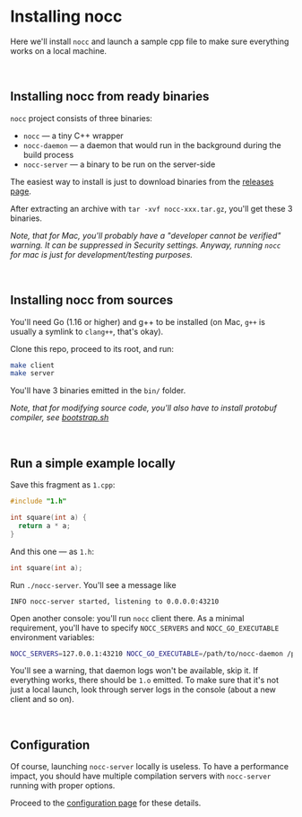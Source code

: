 # Installing nocc

Here we'll install `nocc` and launch a sample cpp file to make sure everything works on a local machine.


<p><br></p>

## Installing nocc from ready binaries

`nocc` project consists of three binaries:

* `nocc` — a tiny C++ wrapper
* `nocc-daemon` — a daemon that would run in the background during the build process
* `nocc-server` — a binary to be run on the server-side

The easiest way to install is just to download binaries from the [releases page](https://github.com/VKCOM/nocc/releases).

After extracting an archive with `tar -xvf nocc-xxx.tar.gz`, you'll get these 3 binaries.

*Note, that for Mac, you'll probably have a "developer cannot be verified" warning. It can be suppressed in Security settings. Anyway, running `nocc` for mac is just for development/testing purposes.*


<p><br></p>

## Installing nocc from sources

You'll need Go (1.16 or higher) and g++ to be installed (on Mac, `g++` is usually a symlink to `clang++`, that's okay).

Clone this repo, proceed to its root, and run:

```bash
make client
make server
```

You'll have 3 binaries emitted in the `bin/` folder.

*Note, that for modifying source code, you'll also have to install protobuf compiler,
see [bootstrap.sh](../bootstrap.sh)*


<p><br></p>

## Run a simple example locally

Save this fragment as `1.cpp`:

```cpp
#include "1.h"

int square(int a) { 
  return a * a; 
}
```

And this one — as `1.h`:

```cpp
int square(int a);
```

Run `./nocc-server`. You'll see a message like

```text
INFO nocc-server started, listening to 0.0.0.0:43210
```

Open another console: you'll run `nocc` client there. 
As a minimal requirement, you'll have to specify `NOCC_SERVERS` and `NOCC_GO_EXECUTABLE` environment variables:

```bash
NOCC_SERVERS=127.0.0.1:43210 NOCC_GO_EXECUTABLE=/path/to/nocc-daemon /path/to/nocc g++ 1.cpp -o 1.o -c
```

You'll see a warning, that daemon logs won't be available, skip it. 
If everything works, there should be `1.o` emitted.
To make sure that it's not just a local launch, look through server logs in the console (about a new client and so on).


<p><br></p>

## Configuration

Of course, launching `nocc-server` locally is useless. 
To have a performance impact, you should have multiple compilation servers with `nocc-server` running with proper options.

Proceed to the [configuration page](./configuration.md) for these details.
